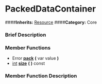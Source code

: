 #  PackedDataContainer  
####**Inherits:** [Resource](class_resource)
####**Category:** Core

###  Brief Description  


###  Member Functions 
  * Error  **[pack](#pack)**  **(** var value  **)**
  * [int](class_int)  **[size](#size)**  **(** **)** const

###  Member Function Description  
